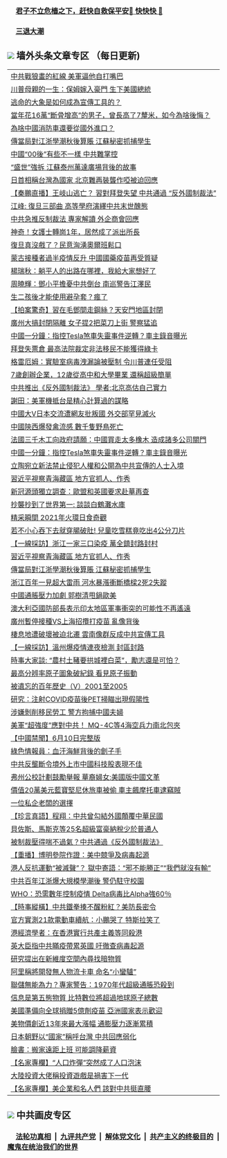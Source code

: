 
 ### &nbsp;&nbsp;&nbsp;&nbsp; [君子不立危樯之下，赶快自救保平安🍎 快快快 📩](https://github.com/pwgy/td/blob/master/README.md)

 ### &nbsp;&nbsp;&nbsp;&nbsp; [三退大潮](https://ww3.xkide.work/?key=zuuelqyfglsfjmgm&pin=65881581&ag=ogQuit&from=pw2) 

## <img src="https://img.icons8.com/cute-clipart/2x/circled-right.png"> 墙外头条文章专区 （每日更新)

<Table>

<tr><td colspan="2" align="left"><a href="https://wwa.cheuw.work/?ag=c1444973&key=ongsyfywvqvzwavd&from=pw2">中共戰狼畫的紅線 美軍逼他自打嘴巴
</a></td></tr>
<tr><td colspan="2" align="left"><a href="https://wwa.cheuw.work/?ag=c1444972&key=ongsyfywvqvzwavd&from=pw2">川普母親的一生：保姆嫁入豪門 生下美國總統
</a></td></tr>
<tr><td colspan="2" align="left"><a href="https://wwa.cheuw.work/?ag=c1444949&key=ongsyfywvqvzwavd&from=pw2">逃命的大象是如何成為宣傳工具的？
</a></td></tr>
<tr><td colspan="2" align="left"><a href="https://wwa.cheuw.work/?ag=c1444968&key=ongsyfywvqvzwavd&from=pw2">當年花16萬“斷骨增高”的男子，曾長高了7釐米，如今為啥後悔？
</a></td></tr>
<tr><td colspan="2" align="left"><a href="https://wwa.cheuw.work/?ag=c1444959&key=ongsyfywvqvzwavd&from=pw2">為啥中國消防車還要從國外進口？
</a></td></tr>
<tr><td colspan="2" align="left"><a href="https://wwa.cheuw.work/?ag=c1444948&key=ongsyfywvqvzwavd&from=pw2">傳當局對江浙學潮秋後算賬 江蘇秘密抓捕學生
</a></td></tr>
<tr><td colspan="2" align="left"><a href="https://wwa.cheuw.work/?ag=c1444957&key=ongsyfywvqvzwavd&from=pw2">中國“00後”有些不一樣 中共難掌控
</a></td></tr>
<tr><td colspan="2" align="left"><a href="https://wwa.cheuw.work/?ag=c1444967&key=ongsyfywvqvzwavd&from=pw2">“盛世”強拆 江蘇泰州萬達廣場背後的故事
</a></td></tr>
<tr><td colspan="2" align="left"><a href="https://wwa.cheuw.work/?ag=c1444982&key=ongsyfywvqvzwavd&from=pw2">日首相稱台灣為國家 北京難再裝聾作啞被迫回應
</a></td></tr>
<tr><td colspan="2" align="left"><a href="https://wwa.cheuw.work/?ag=c1444996&key=ongsyfywvqvzwavd&from=pw2">【秦鵬直播】王岐山逃亡？ 習對拜登失望 中共通過 “反外國制裁法”
</a></td></tr>
<tr><td colspan="2" align="left"><a href="https://wwa.cheuw.work/?ag=c1444945&key=ongsyfywvqvzwavd&from=pw2">江峰: 復旦三部曲 高等學府演繹中共末世醜態
</a></td></tr>
<tr><td colspan="2" align="left"><a href="https://wwa.cheuw.work/?ag=c1444966&key=ongsyfywvqvzwavd&from=pw2">中共急推反制裁法 專家解讀 外企商會回應
</a></td></tr>
<tr><td colspan="2" align="left"><a href="https://wwa.cheuw.work/?ag=c1444899&key=ongsyfywvqvzwavd&from=pw2">神奇！女護士轉崗1年，居然成了派出所長
</a></td></tr>
<tr><td colspan="2" align="left"><a href="https://wwa.cheuw.work/?ag=c1444958&key=ongsyfywvqvzwavd&from=pw2">復旦真沒戲了？民意洶湧奧爾班鬆口
</a></td></tr>
<tr><td colspan="2" align="left"><a href="https://wwa.cheuw.work/?ag=c1444983&key=ongsyfywvqvzwavd&from=pw2">蒙古接種者過半疫情反升 中國國藥疫苗再受質疑
</a></td></tr>
<tr><td colspan="2" align="left"><a href="https://wwa.cheuw.work/?ag=c1444950&key=ongsyfywvqvzwavd&from=pw2">楊瑞秋：躺平人的出路在哪裡，我給大家想好了
</a></td></tr>
<tr><td colspan="2" align="left"><a href="https://wwa.cheuw.work/?ag=c1444924&key=ongsyfywvqvzwavd&from=pw2">周曉輝：鄧小平擔憂中共倒台 南巡警告江澤民
</a></td></tr>
<tr><td colspan="2" align="left"><a href="https://wwa.cheuw.work/?ag=c1444976&key=ongsyfywvqvzwavd&from=pw2">生二孩後才能使用避孕套？瘋了
</a></td></tr>
<tr><td colspan="2" align="left"><a href="https://wwa.cheuw.work/?ag=c1444913&key=ongsyfywvqvzwavd&from=pw2">【拍案驚奇】習在毛鄧間走鋼絲？天安門地區封閉
</a></td></tr>
<tr><td colspan="2" align="left"><a href="https://wwa.cheuw.work/?ag=c1444926&key=ongsyfywvqvzwavd&from=pw2">廣州大搞封閉隔離 女子提2把菜刀上街 警察猛追
</a></td></tr>
<tr><td colspan="2" align="left"><a href="https://wwa.cheuw.work/?ag=c1444975&key=ongsyfywvqvzwavd&from=pw2">中國一分鐘：指控Tesla煞車失靈事件逆轉？車主錄音曝光
</a></td></tr>
<tr><td colspan="2" align="left"><a href="https://wwa.cheuw.work/?ag=c1444984&key=ongsyfywvqvzwavd&from=pw2">拜登失票倉 最高法院裁定非法移民不能獲得綠卡
</a></td></tr>
<tr><td colspan="2" align="left"><a href="https://wwa.cheuw.work/?ag=c1444927&key=ongsyfywvqvzwavd&from=pw2">格雷厄姆：實驗室病毒洩漏論被壓制 令川普連任受阻
</a></td></tr>
<tr><td colspan="2" align="left"><a href="https://wwa.cheuw.work/?ag=c1444970&key=ongsyfywvqvzwavd&from=pw2">7歲創辦企業，12歲從高中和大學畢業 還稱超級簡單
</a></td></tr>
<tr><td colspan="2" align="left"><a href="https://wwa.cheuw.work/?ag=c1444930&key=ongsyfywvqvzwavd&from=pw2">中共推出《反外國制裁法》 學者:北京高估自己實力
</a></td></tr>
<tr><td colspan="2" align="left"><a href="https://wwa.cheuw.work/?ag=c1444953&key=ongsyfywvqvzwavd&from=pw2">謝田：美軍機抵台是精心計算過的謀略
</a></td></tr>
<tr><td colspan="2" align="left"><a href="https://wwa.cheuw.work/?ag=c1444963&key=ongsyfywvqvzwavd&from=pw2">中國大V日本交流遭網友批叛國 外交部罕見滅火
</a></td></tr>
<tr><td colspan="2" align="left"><a href="https://wwa.cheuw.work/?ag=c1444946&key=ongsyfywvqvzwavd&from=pw2">中國陝西爆發禽流感 數千隻野鳥死亡
</a></td></tr>
<tr><td colspan="2" align="left"><a href="https://wwa.cheuw.work/?ag=c1444905&key=ongsyfywvqvzwavd&from=pw2">法國三千木工向政府請願：中國買走太多橡木 造成諸多公司關門
</a></td></tr>
<tr><td colspan="2" align="left"><a href="https://wwa.cheuw.work/?ag=c1444947&key=ongsyfywvqvzwavd&from=pw2">中國一分鐘：指控Tesla煞車失靈事件逆轉？車主錄音曝光
</a></td></tr>
<tr><td colspan="2" align="left"><a href="https://wwa.cheuw.work/?ag=c1444943&key=ongsyfywvqvzwavd&from=pw2">立陶宛立新法禁止侵犯人權和公開為中共宣傳的人士入境
</a></td></tr>
<tr><td colspan="2" align="left"><a href="https://wwa.cheuw.work/?ag=c1444903&key=ongsyfywvqvzwavd&from=pw2">習近平視察青海藏區 地方官抓人、作秀
</a></td></tr>
<tr><td colspan="2" align="left"><a href="https://wwa.cheuw.work/?ag=c1444938&key=ongsyfywvqvzwavd&from=pw2">新冠源頭獨立調查：歐盟和英國要求赴華再查
</a></td></tr>
<tr><td colspan="2" align="left"><a href="https://wwa.cheuw.work/?ag=c1444956&key=ongsyfywvqvzwavd&from=pw2">抄襲抄到了世界第一: 談談白鶴灘水庫
</a></td></tr>
<tr><td colspan="2" align="left"><a href="https://wwa.cheuw.work/?ag=c1444941&key=ongsyfywvqvzwavd&from=pw2">精采瞬間 2021年火環日食奇觀
</a></td></tr>
<tr><td colspan="2" align="left"><a href="https://wwa.cheuw.work/?ag=c1444916&key=ongsyfywvqvzwavd&from=pw2">若不小心吞下去就穿腸破肚! 兒童吃雪糕竟吃出4公分刀片
</a></td></tr>
<tr><td colspan="2" align="left"><a href="https://wwa.cheuw.work/?ag=c1444898&key=ongsyfywvqvzwavd&from=pw2">【一線採訪】浙江一家三口染疫 萬全鎮封路封村
</a></td></tr>
<tr><td colspan="2" align="left"><a href="https://wwa.cheuw.work/?ag=c1444951&key=ongsyfywvqvzwavd&from=pw2">習近平視察青海藏區 地方官抓人、作秀
</a></td></tr>
<tr><td colspan="2" align="left"><a href="https://wwa.cheuw.work/?ag=c1445000&key=ongsyfywvqvzwavd&from=pw2">傳當局對江浙學潮秋後算賬 江蘇秘密抓捕學生
</a></td></tr>
<tr><td colspan="2" align="left"><a href="https://wwa.cheuw.work/?ag=c1444914&key=ongsyfywvqvzwavd&from=pw2">浙江百年一見超大雷雨 河水暴漲衝斷橋樑2死2失蹤
</a></td></tr>
<tr><td colspan="2" align="left"><a href="https://wwa.cheuw.work/?ag=c1444980&key=ongsyfywvqvzwavd&from=pw2">中國通脹壓力加劇 郭樹清甩鍋歐美
</a></td></tr>
<tr><td colspan="2" align="left"><a href="https://wwa.cheuw.work/?ag=c1444906&key=ongsyfywvqvzwavd&from=pw2">澳大利亞國防部長表示印太地區軍事衝突的可能性不再遙遠
</a></td></tr>
<tr><td colspan="2" align="left"><a href="https://wwa.cheuw.work/?ag=c1444931&key=ongsyfywvqvzwavd&from=pw2">廣州暫停接種VS上海招攬打疫苗 亂像背後
</a></td></tr>
<tr><td colspan="2" align="left"><a href="https://wwa.cheuw.work/?ag=c1444920&key=ongsyfywvqvzwavd&from=pw2">棲息地遭破壞被迫北遷 雲南像群反成中共宣傳工具
</a></td></tr>
<tr><td colspan="2" align="left"><a href="https://wwa.cheuw.work/?ag=c1444923&key=ongsyfywvqvzwavd&from=pw2">【一線採訪】溫州爆疫情連夜檢測 封區封路
</a></td></tr>
<tr><td colspan="2" align="left"><a href="https://wwa.cheuw.work/?ag=c1444960&key=ongsyfywvqvzwavd&from=pw2">時事大家談: “農村土豬要拱城裡白菜”，勵志還是可怕？
</a></td></tr>
<tr><td colspan="2" align="left"><a href="https://wwa.cheuw.work/?ag=c1444942&key=ongsyfywvqvzwavd&from=pw2">最高分辨率原子圖象破紀錄 看見原子振動
</a></td></tr>
<tr><td colspan="2" align="left"><a href="https://wwa.cheuw.work/?ag=c1444977&key=ongsyfywvqvzwavd&from=pw2">被遺忘的百年歷史（V）2001至2005
</a></td></tr>
<tr><td colspan="2" align="left"><a href="https://wwa.cheuw.work/?ag=c1444955&key=ongsyfywvqvzwavd&from=pw2">研究：注射COVID疫苗後PET掃瞄出現假陽性
</a></td></tr>
<tr><td colspan="2" align="left"><a href="https://wwa.cheuw.work/?ag=c1444969&key=ongsyfywvqvzwavd&from=pw2">涉嫌剝削移民勞工 警方拘捕中國夫婦
</a></td></tr>
<tr><td colspan="2" align="left"><a href="https://wwa.cheuw.work/?ag=c1444915&key=ongsyfywvqvzwavd&from=pw2">美軍“超強度”應對中共！ MQ-4C等4海空兵力南北包夾
</a></td></tr>
<tr><td colspan="2" align="left"><a href="https://wwa.cheuw.work/?ag=c1444900&key=ongsyfywvqvzwavd&from=pw2">【中國禁聞】6月10日完整版
</a></td></tr>
<tr><td colspan="2" align="left"><a href="https://wwa.cheuw.work/?ag=c1444904&key=ongsyfywvqvzwavd&from=pw2">綠色情報員：血汗海鮮背後的劊子手
</a></td></tr>
<tr><td colspan="2" align="left"><a href="https://wwa.cheuw.work/?ag=c1444981&key=ongsyfywvqvzwavd&from=pw2">中共反壟斷令境外上市中國科技股表現不佳
</a></td></tr>
<tr><td colspan="2" align="left"><a href="https://wwa.cheuw.work/?ag=c1444971&key=ongsyfywvqvzwavd&from=pw2">弗州公校計劃鼓勵舉報 華裔婦女:美國版中國文革
</a></td></tr>
<tr><td colspan="2" align="left"><a href="https://wwa.cheuw.work/?ag=c1444925&key=ongsyfywvqvzwavd&from=pw2">價值20萬美元藍寶堅尼休旅車被偷 車主飆摩托車逮竊賊
</a></td></tr>
<tr><td colspan="2" align="left"><a href="https://wwa.cheuw.work/?ag=c1444932&key=ongsyfywvqvzwavd&from=pw2">一位私企老闆的選擇
</a></td></tr>
<tr><td colspan="2" align="left"><a href="https://wwa.cheuw.work/?ag=c1444912&key=ongsyfywvqvzwavd&from=pw2">【珍言真語】程翔：中共曾勾結外國顛覆中華民國
</a></td></tr>
<tr><td colspan="2" align="left"><a href="https://wwa.cheuw.work/?ag=c1444910&key=ongsyfywvqvzwavd&from=pw2">貝佐斯、馬斯克等25名超級富豪納稅少於普通人
</a></td></tr>
<tr><td colspan="2" align="left"><a href="https://wwa.cheuw.work/?ag=c1444989&key=ongsyfywvqvzwavd&from=pw2">被制裁壓得喘不過氣？中共通過《反外國制裁法》
</a></td></tr>
<tr><td colspan="2" align="left"><a href="https://wwa.cheuw.work/?ag=c1444952&key=ongsyfywvqvzwavd&from=pw2">【重播】博明參院作證：美中競爭及病毒起源
</a></td></tr>
<tr><td colspan="2" align="left"><a href="https://wwa.cheuw.work/?ag=c1444936&key=ongsyfywvqvzwavd&from=pw2">港人反抗運動“被滅聲”？ 獄中寄語：“邪不能勝正”“我們就沒有輸”
</a></td></tr>
<tr><td colspan="2" align="left"><a href="https://wwa.cheuw.work/?ag=c1444965&key=ongsyfywvqvzwavd&from=pw2">中共百年江浙爆大規模學潮後 警仍駐守校園
</a></td></tr>
<tr><td colspan="2" align="left"><a href="https://wwa.cheuw.work/?ag=c1444937&key=ongsyfywvqvzwavd&from=pw2">WHO：恐需數年控制疫情 Delta病毒比Alpha強60％
</a></td></tr>
<tr><td colspan="2" align="left"><a href="https://wwa.cheuw.work/?ag=c1444994&key=ongsyfywvqvzwavd&from=pw2">【時事縱橫】中共鐵拳揍不醒粉紅？美防長密令
</a></td></tr>
<tr><td colspan="2" align="left"><a href="https://wwa.cheuw.work/?ag=c1444998&key=ongsyfywvqvzwavd&from=pw2">官方實測21款電動車續航：小鵬哭了 特斯拉笑了
</a></td></tr>
<tr><td colspan="2" align="left"><a href="https://wwa.cheuw.work/?ag=c1444928&key=ongsyfywvqvzwavd&from=pw2">港經濟學者：在香港實行共產主義等同殺港
</a></td></tr>
<tr><td colspan="2" align="left"><a href="https://wwa.cheuw.work/?ag=c1444922&key=ongsyfywvqvzwavd&from=pw2">英大臣指中共瞞疫帶累英國 吁徹查病毒起源
</a></td></tr>
<tr><td colspan="2" align="left"><a href="https://wwa.cheuw.work/?ag=c1444940&key=ongsyfywvqvzwavd&from=pw2">研究提出在新維度空間內尋找暗物質
</a></td></tr>
<tr><td colspan="2" align="left"><a href="https://wwa.cheuw.work/?ag=c1444919&key=ongsyfywvqvzwavd&from=pw2">阿里稱將開發無人物流卡車 命名“小蠻驢”
</a></td></tr>
<tr><td colspan="2" align="left"><a href="https://wwa.cheuw.work/?ag=c1444935&key=ongsyfywvqvzwavd&from=pw2">聯儲無能為力？專家警告：1970年代超級通脹恐殺到
</a></td></tr>
<tr><td colspan="2" align="left"><a href="https://wwa.cheuw.work/?ag=c1444939&key=ongsyfywvqvzwavd&from=pw2">信息是第五態物質 比特數位將超過地球原子總數
</a></td></tr>
<tr><td colspan="2" align="left"><a href="https://wwa.cheuw.work/?ag=c1444954&key=ongsyfywvqvzwavd&from=pw2">美國準備向全球捐贈5億劑疫苗 亞洲國家表示歡迎
</a></td></tr>
<tr><td colspan="2" align="left"><a href="https://wwa.cheuw.work/?ag=c1444918&key=ongsyfywvqvzwavd&from=pw2">美物價創近13年來最大漲幅 通膨壓力逐漸累積
</a></td></tr>
<tr><td colspan="2" align="left"><a href="https://wwa.cheuw.work/?ag=c1444995&key=ongsyfywvqvzwavd&from=pw2">日本朝野以“國家”稱呼台灣 中共回應弱化
</a></td></tr>
<tr><td colspan="2" align="left"><a href="https://wwa.cheuw.work/?ag=c1444917&key=ongsyfywvqvzwavd&from=pw2">臉書：搬家遠距上班 可能調降薪資
</a></td></tr>
<tr><td colspan="2" align="left"><a href="https://wwa.cheuw.work/?ag=c1444979&key=ongsyfywvqvzwavd&from=pw2">【名家專欄】“人口炸彈”突然成了人口泡沫
</a></td></tr>
<tr><td colspan="2" align="left"><a href="https://wwa.cheuw.work/?ag=c1444921&key=ongsyfywvqvzwavd&from=pw2">大陸投資大佬稱投資遊戲是禍害下一代
</a></td></tr>
<tr><td colspan="2" align="left"><a href="https://wwa.cheuw.work/?ag=c1444934&key=ongsyfywvqvzwavd&from=pw2">【名家專欄】美企業和名人們 該對中共挺直腰
</a></td></tr>

 </Table>

 ## <img src="https://img.icons8.com/cute-clipart/2x/circled-right.png"> 中共画皮专区
 ### &nbsp;&nbsp;&nbsp;&nbsp; [法轮功真相](https://github.com/begood0513/basic/blob/master/README.md) &nbsp;|&nbsp; [九评共产党](https://github.com/begood0513/9ping.md/blob/master/README.md) &nbsp;|&nbsp; [解体党文化](https://github.com/begood0513/jtdwh.md/blob/master/README.md)   &nbsp;|&nbsp; [共产主义的终极目的](https://github.com/begood0513/gczydzjmd.md/blob/master/README.md) &nbsp;|&nbsp; [魔鬼在统治我们的世界](https://github.com/begood0513/gczydzjmd.md/blob/master/README.md) 
